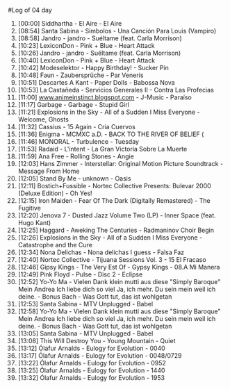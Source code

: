 #Log of 04 day

1. [00:00] Siddhartha - El Aire - El Aire
1. [08:54] Santa Sabina - Símbolos - Una Canción Para Louis (Vampiro)
1. [08:58] Jandro - jandro - Suéltame (feat. Carla Morrison)
1. [10:23] LexiconDon - Pink + Blue - Heart Attack
1. [10:26] Jandro - jandro - Suéltame (feat. Carla Morrison)
1. [10:40] LexiconDon - Pink + Blue - Heart Attack
1. [10:42] Modeselektor - Happy Birthday! - Sucker Pin
1. [10:48] Faun - Zaubersprüche - Par Veneris
1. [10:51] Descartes A Kant - Paper Dolls - Babossa Nova
1. [10:53] La Castañeda - Servicios Generales II - Contra Las Profecias
1. [11:00] www.animeinstinct.blogspot.com - J-Music - Paraíso
1. [11:17] Garbage - Garbage - Stupid Girl
1. [11:21] Explosions in the Sky - All of a Sudden I Miss Everyone - Welcome, Ghosts
1. [11:32] Cassius - 15 Again - Cria Cuervos
1. [11:36] Enigma - MCMXC a.D. - BACK TO THE RIVER OF BELIEF (
1. [11:46] MONORAL - Turbulence - Tuesday
1. [11:53] Radaid - L'intent - La Gran Victoria Sobre La Muerte
1. [11:59] Ana Free - Rolling Stones - Angie
1. [12:03] Hans Zimmer - Interstellar: Original Motion Picture Soundtrack - Message From Home
1. [12:05] Stand By Me - unknown - Oasis
1. [12:11] Bostich+Fussible - Nortec Collective Presents: Bulevar 2000 (Deluxe Edition) - Oh Yes!
1. [12:15] Iron Maiden - Fear Of The Dark (Digitally Remastered) - The Fugitive
1. [12:20] Jenova 7 - Dusted Jazz Volume Two (LP) - Inner Space (feat. Hugo Kant)
1. [12:25] Haggard - Aweking The Centuries - Radmaninov Choir Begin
1. [12:26] Explosions in the Sky - All of a Sudden I Miss Everyone - Catastrophe and the Cure
1. [12:34] Nona Delichas - Nona delichas I guess - Falsa Faz
1. [12:40] Nortec Collective - Tijuana Sessions Vol. 3 - 15 El Fracaso
1. [12:46] Gipsy Kings - The Very Est Of - Gypsy Kings - 08.A Mi Manera
1. [12:49] Pink Floyd - Pulse - Disc 2 - Eclipse
1. [12:52] Yo-Yo Ma - Vielen Dank klein mutti aus diese "Simply Baroque" Mein Andrea Ich liebe dich so viel Ja, ich mehr. Du sein mein weil ich deine. - Bonus Bach - Was Gott tut, das ist wohlgetan
1. [12:53] Santa Sabina - MTV Unplugged - Babel
1. [12:58] Yo-Yo Ma - Vielen Dank klein mutti aus diese "Simply Baroque" Mein Andrea Ich liebe dich so viel Ja, ich mehr. Du sein mein weil ich deine. - Bonus Bach - Was Gott tut, das ist wohlgetan
1. [13:05] Santa Sabina - MTV Unplugged - Babel
1. [13:08] This Will Destroy You - Young Mountain - Quiet
1. [13:12] Ólafur Arnalds - Eulogy for Evolution - 0040
1. [13:17] Ólafur Arnalds - Eulogy for Evolution - 0048/0729
1. [13:22] Ólafur Arnalds - Eulogy for Evolution - 0952
1. [13:25] Ólafur Arnalds - Eulogy for Evolution - 1440
1. [13:32] Ólafur Arnalds - Eulogy for Evolution - 1953
